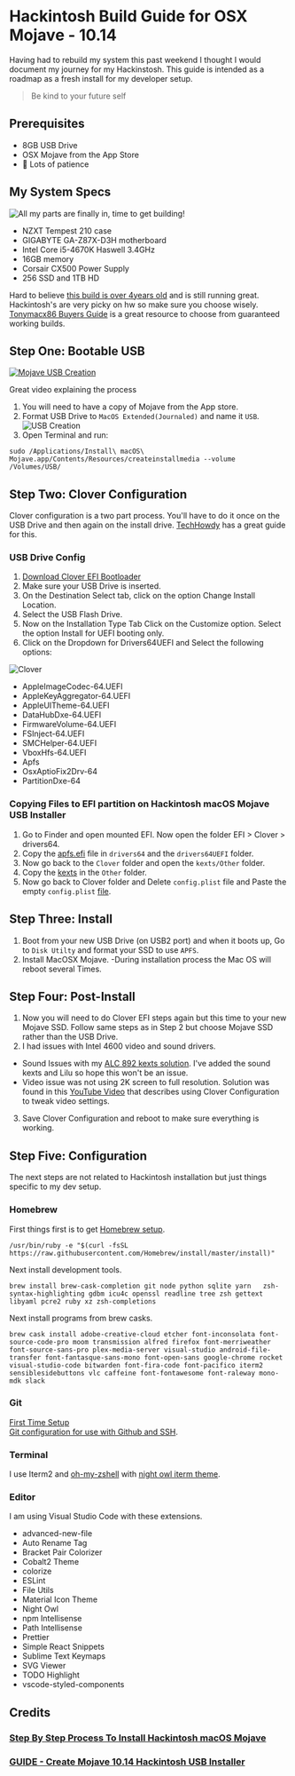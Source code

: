 # Hackintosh Build Guide for OSX Mojave - 10.14

Having had to rebuild my system this past weekend I thought I would document my journey for my Hackinstosh. This guide is intended as a roadmap as a fresh install for my developer setup.

> Be kind to your future self

## Prerequisites

- 8GB USB Drive
- OSX Mojave from the App Store
- 🤞 Lots of patience

## My System Specs

![All my parts are finally in, time to get building!](hw.jpg)

- NZXT Tempest 210 case
- GIGABYTE GA-Z87X-D3H motherboard
- Intel Core i5-4670K Haswell 3.4GHz
- 16GB memory
- Corsair CX500 Power Supply
- 256 SSD and 1TB HD

Hard to believe [this build is over 4years old][googleplus] and is still running great. Hackintosh's are very picky on hw so make sure you choose wisely. [Tonymacx86 Buyers Guide][buyersguide] is a great resource to choose from guaranteed working builds.

## Step One: Bootable USB

[![Mojave USB Creation](http://img.youtube.com/vi/f5Nn9DE_O4o/0.jpg)](http://www.youtube.com/watch?v=f5Nn9DE_O4o)

<figcaption>
  Great video explaining the process
</figcaption>

1. You will need to have a copy of Mojave from the App store.
2. Format USB Drive to `MacOS Extended(Journaled)` and name it `USB`.
   ![USB Creation](https://markwithtech.com/assets/files/2018-06-16/1529185565-56194-disk-utility-3.png)
3. Open Terminal and run:

```terminal
sudo /Applications/Install\ macOS\ Mojave.app/Contents/Resources/createinstallmedia --volume /Volumes/USB/
```

## Step Two: Clover Configuration

Clover configuration is a two part process. You'll have to do it once on the USB Drive and then again on the install drive. [TechHowdy][techhowdy] has a great guide for this.

### USB Drive Config

1. [Download Clover EFI Bootloader][clover]
2. Make sure your USB Drive is inserted.
3. On the Destination Select tab, click on the option Change Install Location.
4. Select the USB Flash Drive.
5. Now on the Installation Type Tab Click on the Customize option. Select the option Install for UEFI booting only.
6. Click on the Dropdown for Drivers64UEFI and Select the following options:

![Clover](http://techhowdy.com/wp-content/uploads/2018/06/How-to-Create-bootable-USB-for-Hackintosh-Mojave-20.png)

- AppleImageCodec-64.UEFI
- AppleKeyAggregator-64.UEFI
- AppleUITheme-64.UEFI
- DataHubDxe-64.UEFI
- FirmwareVolume-64.UEFI
- FSInject-64.UEFI
- SMCHelper-64.UEFI
- VboxHfs-64.UEFI
- Apfs
- OsxAptioFix2Drv-64
- PartitionDxe-64

### Copying Files to EFI partition on Hackintosh macOS Mojave USB Installer

1. Go to Finder and open mounted EFI. Now open the folder EFI > Clover > drivers64.
1. Copy the [apfs.efi][apfs] file in `drivers64` and the `drivers64UEFI` folder.
1. Now go back to the `Clover` folder and open the `kexts/Other` folder.
1. Copy the [kexts][kextslink] in the `Other` folder.
1. Now go back to Clover folder and Delete `config.plist` file and Paste the empty `config.plist` [file][emptyconfig].

## Step Three: Install

1. Boot from your new USB Drive (on USB2 port) and when it boots up, Go to `Disk Utilty` and format your SSD to use `APFS`.
2. Install MacOSX Mojave.
   -During installation process the Mac OS will reboot several Times.

## Step Four: Post-Install

1. Now you will need to do Clover EFI steps again but this time to your new Mojave SSD. Follow same steps as in Step 2 but choose Mojave SSD rather than the USB Drive.
2. I had issues with Intel 4600 video and sound drivers.

- Sound Issues with my [ALC 892 kexts solution][alcsound]. I've added the sound kexts and Lilu so hope this won't be an issue.
- Video issue was not using 2K screen to full resolution. Solution was found in this [YouTube Video][intel4600youtube] that describes using Clover Configuration to tweak video settings.

3. Save Clover Configuration and reboot to make sure everything is working.

## Step Five: Configuration

The next steps are not related to Hackintosh installation but just things specific to my dev setup.

### Homebrew

First things first is to get [Homebrew setup](https://brew.sh/).

```terminal
/usr/bin/ruby -e "$(curl -fsSL https://raw.githubusercontent.com/Homebrew/install/master/install)"
```

Next install development tools.

```terminal
brew install brew-cask-completion git node python sqlite yarn	zsh-syntax-highlighting gdbm icu4c openssl readline tree zsh gettext libyaml pcre2 ruby xz zsh-completions
```

Next install programs from brew casks.

```terminal
brew cask install adobe-creative-cloud etcher font-inconsolata font-source-code-pro moom transmission alfred firefox font-merriweather font-source-sans-pro plex-media-server visual-studio android-file-transfer font-fantasque-sans-mono font-open-sans google-chrome rocket visual-studio-code bitwarden font-fira-code font-pacifico iterm2 sensiblesidebuttons vlc caffeine font-fontawesome font-raleway mono-mdk slack
```

### Git

[First Time Setup](https://git-scm.com/book/en/v2/Getting-Started-First-Time-Git-Setup)
<br/>
[Git configuration for use with Github and SSH](https://help.github.com/articles/connecting-to-github-with-ssh/).

### Terminal

I use Iterm2 and [oh-my-zshell](https://github.com/robbyrussell/oh-my-zsh) with [night owl iterm theme][nightowliterm].

### Editor

I am using Visual Studio Code with these extensions.

- advanced-new-file
- Auto Rename Tag
- Bracket Pair Colorizer
- Cobalt2 Theme
- colorize
- ESLint
- File Utils
- Material Icon Theme
- Night Owl
- npm Intellisense
- Path Intellisense
- Prettier
- Simple React Snippets
- Sublime Text Keymaps
- SVG Viewer
- TODO Highlight
- vscode-styled-components

## Credits

### [Step By Step Process To Install Hackintosh macOS Mojave][mojaveinstallguide]

### [GUIDE - Create Mojave 10.14 Hackintosh USB Installer](https://markwithtech.com/d/183-guide-create-mojave-10-14-hackintosh-usb-installer)

[githubssh]: https://help.github.com/articles/connecting-to-github-with-ssh/
[nightowliterm]: https://github.com/nickcernis/iterm2-night-owl
[intel4600youtube]: https://youtu.be/sL3JmGvbAxQ
[mojaveinstallguide]: http://techhowdy.com/process-to-install-hackintosh-macos-mojave/
[alcsound]: https://www.reddit.com/r/hackintosh/comments/4e23w6/guide_native_audio_with_clover_applealckext/
[homebrewfonts]: https://github.com/Homebrew/homebrew-cask-fonts
[googleplus]: https://plus.google.com/+FrankPigeon/posts/H5Cm7CXGwxs
[buyersguide]: https://www.tonymacx86.com/buyersguide/building-a-customac-hackintosh-the-ultimate-buyers-guide/
[clover]: https://sourceforge.net/projects/cloverefiboot/
[cloverconfig]: https://mackie100projects.altervista.org/download-clover-configurator/
[techhowdy]: http://techhowdy.com/process-to-install-hackintosh-macos-mojave/
[apfs]: https://drive.google.com/open?id=1Rwtarw3zTXAXsBP6a9Aadul84lNR4x1R
[kextslink]: https://drive.google.com/open?id=1cCO6xVnCuIPAQzBP4YQVnmZDNTevZJWE
[emptyconfig]: https://drive.google.com/open?id=1C7ZITyMw41I2yc_RoZR3apoR3C8eud1K

